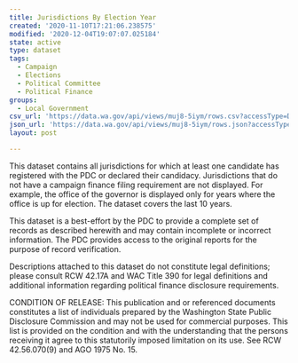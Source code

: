 ```yaml
---
title: Jurisdictions By Election Year
created: '2020-11-10T17:21:06.238575'
modified: '2020-12-04T19:07:07.025184'
state: active
type: dataset
tags:
  - Campaign
  - Elections
  - Political Committee
  - Political Finance
groups:
  - Local Government
csv_url: 'https://data.wa.gov/api/views/muj8-5iym/rows.csv?accessType=DOWNLOAD'
json_url: 'https://data.wa.gov/api/views/muj8-5iym/rows.json?accessType=DOWNLOAD'
layout: post

---
```

This dataset contains all jurisdictions for which at least one candidate has registered with the PDC or declared their candidacy. Jurisdictions that do not have a campaign finance filing requirement are not displayed. For example, the office of the governor is displayed only for years where the office is up for election. The dataset covers the last 10 years.

This dataset is a best-effort by the PDC to provide a complete set of records as described herewith and may contain incomplete or incorrect information. The PDC provides access to the original reports for the purpose of record verification.

Descriptions attached to this dataset do not constitute legal definitions; please consult RCW 42.17A and WAC Title 390 for legal definitions and additional information regarding political finance disclosure requirements.

CONDITION OF RELEASE: This publication and or referenced documents constitutes a list of individuals prepared by the Washington State Public Disclosure Commission and may not be used for commercial purposes. This list is provided on the condition and with the understanding that the persons receiving it agree to this statutorily imposed limitation on its use. See RCW 42.56.070(9) and AGO 1975 No. 15.
